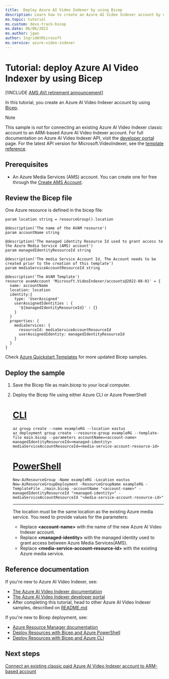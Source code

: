 ```yaml
---
title:  Deploy Azure AI Video Indexer by using Bicep
description: Learn how to create an Azure AI Video Indexer account by using a Bicep file.
ms.topic: tutorial
ms.custom: devx-track-bicep
ms.date: 06/06/2022
ms.author: jgao
author: IngridAtMicrosoft
ms.service: azure-video-indexer
---
```


# Tutorial: deploy Azure AI Video Indexer by using Bicep

[!INCLUDE [AMS AVI retirement announcement](./includes/important-ams-retirement-avi-announcement.md)]

In this tutorial, you create an Azure AI Video Indexer account by using [Bicep](/azure-resource-manager/bicep/overview).

> [!NOTE]
> This sample is *not* for connecting an existing Azure AI Video Indexer classic account to an ARM-based Azure AI Video Indexer account.
> For full documentation on Azure AI Video Indexer API, visit the [developer portal](https://aka.ms/avam-dev-portal) page.
> For the latest API version for Microsoft.VideoIndexer, see the [template reference](/azure/templates/microsoft.videoindexer/accounts?tabs=bicep).

## Prerequisites

* An Azure Media Services (AMS) account. You can create one for free through the [Create AMS Account](/azure/media-services/latest/account-create-how-to).

## Review the Bicep file

One Azure resource is defined in the bicep file:

```bicep
param location string = resourceGroup().location

@description('The name of the AVAM resource')
param accountName string

@description('The managed identity Resource Id used to grant access to the Azure Media Service (AMS) account')
param managedIdentityResourceId string

@description('The media Service Account Id. The Account needs to be created prior to the creation of this template')
param mediaServiceAccountResourceId string

@description('The AVAM Template')
resource avamAccount 'Microsoft.VideoIndexer/accounts@2022-08-01' = {
  name: accountName
  location: location
  identity:{
    type: 'UserAssigned'
    userAssignedIdentities : {
      '${managedIdentityResourceId}' : {}
    }
  }
  properties: {
    mediaServices: {
      resourceId: mediaServiceAccountResourceId
      userAssignedIdentity: managedIdentityResourceId
    }
  }
}
```

Check [Azure Quickstart Templates](https://github.com/Azure/azure-quickstart-templates) for more updated Bicep samples.

## Deploy the sample

1. Save the Bicep file as main.bicep to your local computer.
1. Deploy the Bicep file using either Azure CLI or Azure PowerShell

    # [CLI](#tab/CLI)

    ```azurecli
    az group create --name exampleRG --location eastus
    az deployment group create --resource-group exampleRG --template-file main.bicep --parameters accountName=<account-name> managedIdentityResourceId=<managed-identity> mediaServiceAccountResourceId=<media-service-account-resource-id>
    ```

    # [PowerShell](#tab/PowerShell)

    ```azurepowershell
    New-AzResourceGroup -Name exampleRG -Location eastus
    New-AzResourceGroupDeployment -ResourceGroupName exampleRG -TemplateFile ./main.bicep -accountName "<account-name>" -managedIdentityResourceId "<managed-identity>" -mediaServiceAccountResourceId "<media-service-account-resource-id>"
    ```

    ---

    The location must be the same location as the existing Azure media service. You need to provide values for the parameters:

    * Replace **\<account-name\>** with the name of the new Azure AI Video Indexer account.
    * Replace **\<managed-identity\>** with the managed identity used to grant access between Azure Media Services(AMS).
    * Replace **\<media-service-account-resource-id\>** with the existing Azure media service.

## Reference documentation

If you're new to Azure AI Video Indexer, see:

* [The Azure AI Video Indexer documentation](./index.yml)
* [The Azure AI Video Indexer developer portal](https://api-portal.videoindexer.ai/)
* After completing this tutorial, head to other Azure AI Video Indexer samples, described on [README.md](https://github.com/Azure-Samples/media-services-video-indexer/blob/master/README.md)

If you're new to Bicep deployment, see:

* [Azure Resource Manager documentation](/azure/azure-resource-manager/)
* [Deploy Resources with Bicep and Azure PowerShell](/azure/azure-resource-manager/bicep/deploy-powershell)
* [Deploy Resources with Bicep and Azure CLI](/azure/azure-resource-manager/bicep/deploy-cli)

## Next steps

[Connect an existing classic paid Azure AI Video Indexer account to ARM-based account](connect-classic-account-to-arm.md)
